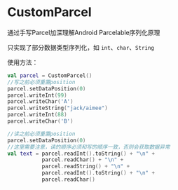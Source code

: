 # CustomParcel

通过手写Parcel加深理解Android Parcelable序列化原理

只实现了部分数据类型序列化，如 `int`、`char`、`String`

使用方法：

```kotlin
val parcel = CustomParcel()
//写之前必须重置position
parcel.setDataPosition(0)
parcel.writeInt(99)
parcel.writeChar('A')
parcel.writeString("jack/aimee")
parcel.writeInt(88)
parcel.writeChar('B')

//读之前必须重置position
parcel.setDataPosition(0)
//这里需要注意，读的顺序必须和写的顺序一致，否则会获取数据异常
val text = parcel.readInt().toString() + "\n" +
           parcel.readChar() + "\n" +
           parcel.readString() + "\n" +
           parcel.readInt().toString() + "\n" +
           parcel.readChar()
```

